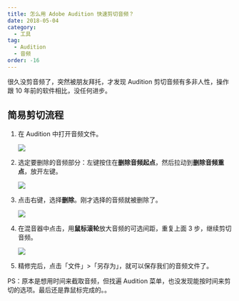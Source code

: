 ```yaml
---
title: 怎么用 Adobe Audition 快速剪切音频？
date: 2018-05-04
category:
  - 工具
tag:
  - Audition
  - 音频
order: -16
---
```


很久没剪音频了，突然被朋友拜托，才发现 Audition 剪切音频有多非人性，操作跟 10 年前的软件相比，没任何进步。

## 简易剪切流程

1. 在 Audition 中打开音频文件。

   ![](https://img.gpt-vip.top/20180504152233.png?imageMogr2/format/webp)

2. 选定要删除的音频部分：左键按住在**删除音频起点**，然后拉动到**删除音频重点**，放开左键。

   ![](https://img.gpt-vip.top/20180504151226.png?imageMogr2/format/webp)

3. 点击右键，选择**删除**。刚才选择的音频就被删除了。

   ![](https://img.gpt-vip.top/20180504151306.png?imageMogr2/format/webp)

4. 在混音器中点击，用**鼠标滚轮**放大音频的可选间距，重复上面 3 步，继续剪切音频。

   ![](https://img.gpt-vip.top/20180504151816.png?imageMogr2/format/webp)

5. 精修完后，点击「文件」>「另存为」，就可以保存我们的音频文件了。

PS：原本是想用时间来截取音频，但找遍 Audition 菜单，也没发现能按时间来剪切的选项。最后还是靠鼠标完成的。。
